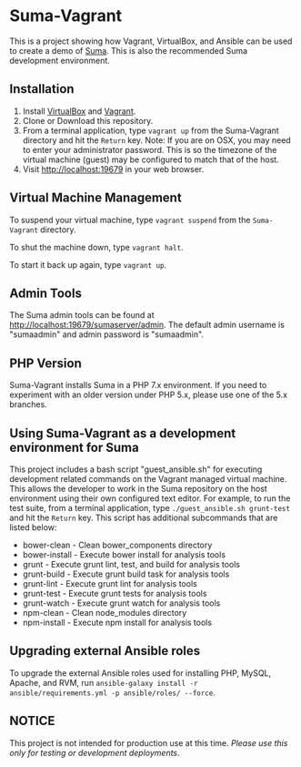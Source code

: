 # Suma-Vagrant

This is a project showing how Vagrant, VirtualBox, and Ansible can be used to create a demo of [Suma](https://github.com/suma-project/Suma). This is also the recommended Suma development environment.

## Installation

1. Install [VirtualBox](https://www.virtualbox.org/wiki/Downloads) and [Vagrant](https://www.vagrantup.com/downloads.html).
2. Clone or Download this repository.
3. From a terminal application, type `vagrant up` from the Suma-Vagrant directory and hit the `Return` key. Note: If you are on OSX, you may need to enter your administrator password. This is so the timezone of the virtual machine (guest) may be configured to match that of the host.
4. Visit [http://localhost:19679](http://localhost:19679) in your web browser.

## Virtual Machine Management

To suspend your virtual machine, type `vagrant suspend` from the `Suma-Vagrant` directory.

To shut the machine down, type `vagrant halt`.

To start it back up again, type `vagrant up`.

## Admin Tools

The Suma admin tools can be found at [http://localhost:19679/sumaserver/admin](http://localhost:19679/sumaserver/admin). The default admin username is "sumaadmin" and admin password is "sumaadmin".

## PHP Version

Suma-Vagrant installs Suma in a PHP 7.x environment. If you need to experiment with an older version under PHP 5.x, please use one of the 5.x branches.

## Using Suma-Vagrant as a development environment for Suma

This project includes a bash script "guest_ansible.sh" for executing development related commands on the Vagrant managed virtual machine. This allows the developer to work in the Suma repository on the host environment using their own configured text editor. For example, to run the test suite, from a terminal application, type `./guest_ansible.sh grunt-test` and hit the `Return` key. This script has additional subcommands that are listed below:

  * bower-clean    - Clean bower_components directory
  * bower-install  - Execute bower install for analysis tools
  * grunt          - Execute grunt lint, test, and build for analysis tools
  * grunt-build    - Execute grunt build task for analysis tools
  * grunt-lint     - Execute grunt lint for analysis tools
  * grunt-test     - Execute grunt tests for analysis tools
  * grunt-watch    - Execute grunt watch for analysis tools
  * npm-clean      - Clean node_modules directory
  * npm-install    - Execute npm install for analysis tools

## Upgrading external Ansible roles

To upgrade the external Ansible roles used for installing PHP, MySQL, Apache, and RVM, run `ansible-galaxy install -r ansible/requirements.yml -p ansible/roles/ --force`.

## NOTICE

This project is not intended for production use at this time. *Please use this only for testing or development deployments*.
